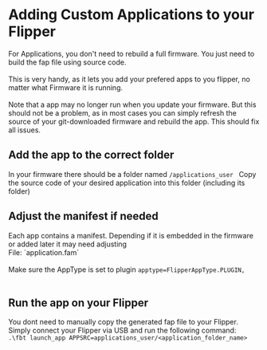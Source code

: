 # Adding Custom Applications to your Flipper
For Applications, you don't need to rebuild a full firmware. You just need to build the fap file using source code.<br>
<br>
This is very handy, as it lets you add your prefered apps to you flipper, no matter what Firmware it is running. <br>
<br>
Note that a app may no longer run when you update your firmware. But this should not be a problem, as in most cases you can simply refresh the source of your git-downloaded firmware and rebuild the app. This should fix all issues. 

## Add the app to the correct folder
In your firmware there should be a folder named 
 ```/applications_user ```
Copy the source code of your desired application into this folder (including its folder)

## Adjust the manifest if needed
Each app contains a manifest. Depending if it is embedded in the firmware or added later it may need adjusting<br>
File: ´application.fam´
<br><br>
Make sure the AppType is set to plugin
``` apptype=FlipperAppType.PLUGIN, ```
<br><br>

## Run the app on your Flipper
You dont need to manually copy the generated fap file to your Flipper. Simply connect your Flipper via USB and run the following command:<br>
 ```.\fbt launch_app APPSRC=applications_user/<application_folder_name> ```


